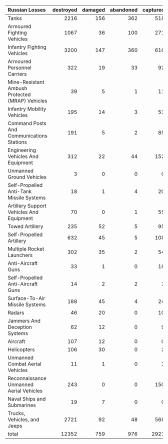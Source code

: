 | Russian Losses                                   |   destroyed |   damaged |   abandoned |   captured |   total |
|:-------------------------------------------------|------------:|----------:|------------:|-----------:|--------:|
| Tanks                                            |        2216 |       156 |         362 |        518 |    3252 |
| Armoured Fighting Vehicles                       |        1067 |        36 |         100 |        271 |    1474 |
| Infantry Fighting Vehicles                       |        3200 |       147 |         360 |        616 |    4323 |
| Armoured Personnel Carriers                      |         322 |        19 |          33 |         92 |     466 |
| Mine-Resistant Ambush Protected  (MRAP) Vehicles |          39 |         5 |           1 |         11 |      56 |
| Infantry Mobility Vehicles                       |         195 |        14 |           3 |         53 |     265 |
| Command Posts And Communications Stations        |         191 |         5 |           2 |         85 |     283 |
| Engineering Vehicles And Equipment               |         312 |        22 |          44 |        152 |     530 |
| Unmanned Ground Vehicles                         |           3 |         0 |           0 |          0 |       3 |
| Self-Propelled Anti-Tank Missile Systems         |          18 |         1 |           4 |         20 |      43 |
| Artillery Support Vehicles And Equipment         |          70 |         0 |           1 |         55 |     126 |
| Towed Artillery                                  |         235 |        52 |           5 |         95 |     387 |
| Self-Propelled Artillery                         |         632 |        45 |           5 |        108 |     790 |
| Multiple Rocket Launchers                        |         302 |        35 |           2 |         54 |     393 |
| Anti-Aircraft Guns                               |          33 |         1 |           0 |         18 |      52 |
| Self-Propelled Anti-Aircraft Guns                |          14 |         2 |           2 |          7 |      25 |
| Surface-To-Air Missile Systems                   |         188 |        45 |           4 |         24 |     261 |
| Radars                                           |          46 |        20 |           0 |         10 |      76 |
| Jammers And Deception Systems                    |          62 |        12 |           0 |          9 |      83 |
| Aircraft                                         |         107 |        12 |           0 |          0 |     119 |
| Helicopters                                      |         106 |        30 |           0 |          2 |     138 |
| Unmanned Combat Aerial Vehicles                  |          11 |         1 |           0 |          3 |      15 |
| Reconnaissance Unmanned Aerial Vehicles          |         243 |         0 |           0 |        150 |     393 |
| Naval Ships and Submarines                       |          19 |         7 |           0 |          0 |      26 |
| Trucks, Vehicles, and Jeeps                      |        2721 |        92 |          48 |        568 |    3429 |
| total                                            |       12352 |       759 |         976 |       2921 |   17008 |